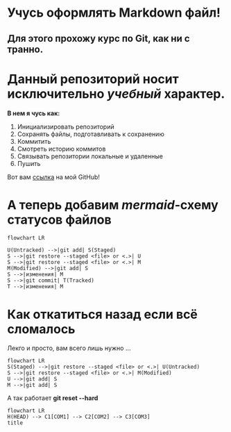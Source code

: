 # Учусь оформлять Markdown файл!

## Для этого прохожу курс по Git, как ни с транно.

# Данный репозиторий носит исключительно ***учебный*** характер.

**В нем я чусь как:**
1. Инициализировать репозиторий
2. Сохранять файлы, подготавливать к сохранению
3. Коммитить
4. Смотреть историю коммитов
5. Связывать репозитории локальные и удаленные
6. Пушить

Вот вам [ссылка](https://github.com/IgnatyKhramtsov "Я ссылка)") на мой GitHub!

# А теперь добавим *mermaid*-схему статусов файлов

```mermaid
flowchart LR

U(Untracked) -->|git add| S(Staged)
S -->|git restore --staged <file> or <.>| U
S -->|git restore --staged <file> or <.>| M
M(Modified) -->|git add| S
S -->|изменения| M
S -->|git commit| T(Tracked)
T -->|изменения| M
```

# Как откатиться назад если всё сломалось

Лекго и просто, вам всего лишь нужно ...

```mermaid
flowchart LR
S(Staged) -->|git restore --staged <file> or <.>| U(Untracked)
S -->|git restore --staged <file> or <.>| M(Modified)
U -->|git add| S
M -->|git add| S
```

А так работает **git reset --hard <commit hash>**

```mermaid
flowchart LR
H(HEAD) --> C1[COM1] --> C2[COM2] --> C3[COM3]
title
```








